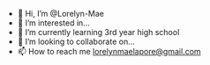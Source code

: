 - 👋 Hi, I’m @Lorelyn-Mae
- 👀 I’m interested in...
- 🌱 I’m currently learning 3rd year high school
- 💞️ I’m looking to collaborate on...
- 📫 How to reach me lorelynmaelapore@gmail.com

<!---
Lorelyn-Mae/Lorelyn-Mae is a ✨ special ✨ repository because its `README.md` (this file) appears on your GitHub profile.
You can click the Preview link to take a look at your changes.
--->
